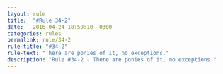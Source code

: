 ```yaml
---
layout: rule
title:  "#Rule 34-2"
date:   2016-04-24 18:59:10 -0300
categories: rules
permalink: rule/34-2
rule-title: "#34-2"
rule-text: "There are ponies of it, no exceptions."
description: "Rule #34-2 - There are ponies of it, no exceptions."
---
```

